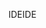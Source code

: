<span data-ttu-id="3b1cc-101">IDE</span><span class="sxs-lookup"><span data-stu-id="3b1cc-101">IDE</span></span>